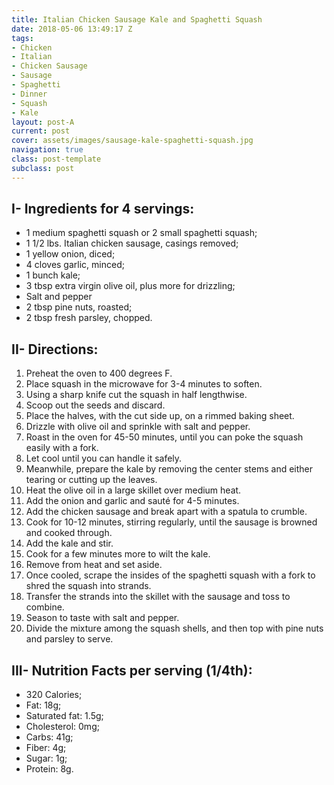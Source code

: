 ```yaml
---
title: Italian Chicken Sausage Kale and Spaghetti Squash
date: 2018-05-06 13:49:17 Z
tags:
- Chicken
- Italian
- Chicken Sausage
- Sausage
- Spaghetti
- Dinner
- Squash
- Kale
layout: post-A
current: post
cover: assets/images/sausage-kale-spaghetti-squash.jpg
navigation: true
class: post-template
subclass: post
---
```


## I- Ingredients for 4 servings:

* 1 medium spaghetti squash or 2 small spaghetti squash;
* 1 1/2 lbs. Italian chicken sausage, casings removed;
* 1 yellow onion, diced;
* 4 cloves garlic, minced;
* 1 bunch kale;
* 3 tbsp extra virgin olive oil, plus more for drizzling;
* Salt and pepper
* 2 tbsp pine nuts, roasted;
* 2 tbsp fresh parsley, chopped.

## II- Directions:

1. Preheat the oven to 400 degrees F. 
1. Place squash in the microwave for 3-4 minutes to soften.
1. Using a sharp knife cut the squash in half lengthwise.
1. Scoop out the seeds and discard.
1. Place the halves, with the cut side up, on a rimmed baking sheet.
1. Drizzle with olive oil and sprinkle with salt and pepper.
1. Roast in the oven for 45-50 minutes, until you can poke the squash easily with a fork.
1. Let cool until you can handle it safely.
1. Meanwhile, prepare the kale by removing the center stems and either tearing or cutting up the leaves.
1. Heat the olive oil in a large skillet over medium heat.
1. Add the onion and garlic and sauté for 4-5 minutes.
1. Add the chicken sausage and break apart with a spatula to crumble.
1. Cook for 10-12 minutes, stirring regularly, until the sausage is browned and cooked through.
1. Add the kale and stir.
1. Cook for a few minutes more to wilt the kale.
1. Remove from heat and set aside.
1. Once cooled, scrape the insides of the spaghetti squash with a fork to shred the squash into strands.
1. Transfer the strands into the skillet with the sausage and toss to combine.
1. Season to taste with salt and pepper.
1. Divide the mixture among the squash shells, and then top with pine nuts and parsley to serve.

## III- Nutrition Facts per serving (1/4th):

* 320 Calories;
* Fat: 18g;
* Saturated fat: 1.5g;
* Cholesterol: 0mg;
* Carbs: 41g;
* Fiber: 4g;
* Sugar: 1g;
* Protein: 8g.